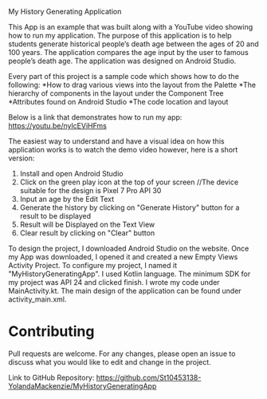 My History Generating Application

This App is an example that was built along with a YouTube video showing how to run my application. The purpose of this application is to help students generate historical people’s death age between the ages of 20 and 100 years. The application compares the age input by the user to famous people’s death age. The application was designed on Android Studio.

 Every part of this project is a sample code which shows how to do the following:
*How to drag various views into the layout from the Palette
*The hierarchy of components in the layout under the Component Tree
*Attributes found on Android Studio
*The code location and layout

Below is a link that demonstrates how to run my app:
https://youtu.be/nylcEViHFms

The easiest way to understand and have a visual idea on how this application works is to watch the demo video however, here is a short version:
1. Install and open Android Studio
2. Click on the green play icon at the top of your screen
//The device suitable for the design is Pixel 7 Pro API 30
3. Input an age by the Edit Text
4. Generate the history by clicking on "Generate History" button for a result to be displayed
5. Result will be Displayed on the Text View
6. Clear result by clicking on "Clear" button

To design the project, I downloaded Android Studio on the website. Once my App was downloaded, I opened it and created a new Empty Views Activity Project. To configure my project, I named it "MyHistoryGeneratingApp". I used Kotlin language. The minimum SDK for my project was API 24 and clicked finish. I wrote my code under MainActivity.kt. The main design of the application can be found under activity_main.xml. 

# Contributing
Pull requests are welcome. For any changes, please open an issue to discuss what you would like to edit and change in the project.

Link to GitHub Repository:
https://github.com/St10453138-YolandaMackenzie/MyHistoryGeneratingApp
